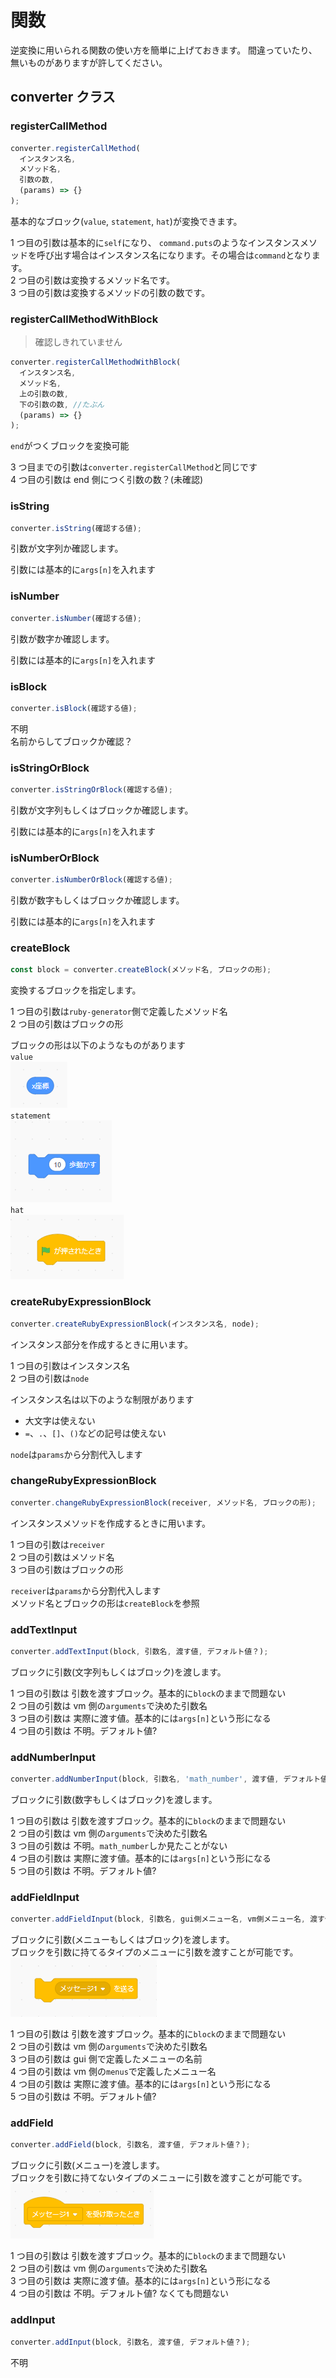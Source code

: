 # 関数

逆変換に用いられる関数の使い方を簡単に上げておきます。
間違っていたり、無いものがありますが許してください。

## converter クラス

### registerCallMethod

```js
converter.registerCallMethod(
  インスタンス名,
  メソッド名,
  引数の数,
  (params) => {}
);
```

基本的なブロック(`value`, `statement`, `hat`)が変換できます。

1 つ目の引数は基本的に`self`になり、
`command.puts`のようなインスタンスメソッドを呼び出す場合はインスタンス名になります。その場合は`command`となります。<br>
2 つ目の引数は変換するメソッド名です。<br>
3 つ目の引数は変換するメソッドの引数の数です。

### registerCallMethodWithBlock

> 確認しきれていません

```js
converter.registerCallMethodWithBlock(
  インスタンス名,
  メソッド名,
  上の引数の数,
  下の引数の数, //たぶん
  (params) => {}
);
```

`end`がつくブロックを変換可能

3 つ目までの引数は`converter.registerCallMethod`と同じです<br>
4 つ目の引数は end 側につく引数の数？(未確認)

### isString

```js
converter.isString(確認する値);
```

引数が文字列か確認します。

引数には基本的に`args[n]`を入れます

### isNumber

```js
converter.isNumber(確認する値);
```

引数が数字か確認します。

引数には基本的に`args[n]`を入れます

### isBlock

```js
converter.isBlock(確認する値);
```

不明<br>
名前からしてブロックか確認？

### isStringOrBlock

```js
converter.isStringOrBlock(確認する値);
```

引数が文字列もしくはブロックか確認します。

引数には基本的に`args[n]`を入れます

### isNumberOrBlock

```js
converter.isNumberOrBlock(確認する値);
```

引数が数字もしくはブロックか確認します。

引数には基本的に`args[n]`を入れます

### createBlock

```js
const block = converter.createBlock(メソッド名, ブロックの形);
```

変換するブロックを指定します。

1 つ目の引数は`ruby-generator`側で定義したメソッド名<br>
2 つ目の引数はブロックの形

ブロックの形は以下のようなものがあります<br>
`value`<br>
![value](/images/valueblock.png)<br>
`statement`<br>
![statement](/images/statementblock.png)<br>
`hat`<br>
![alt text](/images/hatblock.png)

### createRubyExpressionBlock

```js
converter.createRubyExpressionBlock(インスタンス名, node);
```

インスタンス部分を作成するときに用います。

1 つ目の引数はインスタンス名<br>
2 つ目の引数は`node`

インスタンス名は以下のような制限があります<br>

- 大文字は使えない
- `=`、`.`、`[]`、`()`などの記号は使えない

`node`は`params`から分割代入します

### changeRubyExpressionBlock

```js
converter.changeRubyExpressionBlock(receiver, メソッド名, ブロックの形);
```

インスタンスメソッドを作成するときに用います。

1 つ目の引数は`receiver`<br>
2 つ目の引数はメソッド名<br>
3 つ目の引数はブロックの形<br>

`receiver`は`params`から分割代入します<br>
メソッド名とブロックの形は`createBlock`を参照

### addTextInput

```js
converter.addTextInput(block, 引数名, 渡す値, デフォルト値？);
```

ブロックに引数(文字列もしくはブロック)を渡します。

1 つ目の引数は 引数を渡すブロック。基本的に`block`のままで問題ない<br>
2 つ目の引数は vm 側の`arguments`で決めた引数名<br>
3 つ目の引数は 実際に渡す値。基本的には`args[n]`という形になる<br>
4 つ目の引数は 不明。デフォルト値?<br>

### addNumberInput

```js
converter.addNumberInput(block, 引数名, 'math_number', 渡す値, デフォルト値？);
```

ブロックに引数(数字もしくはブロック)を渡します。

1 つ目の引数は 引数を渡すブロック。基本的に`block`のままで問題ない<br>
2 つ目の引数は vm 側の`arguments`で決めた引数名<br>
3 つ目の引数は 不明。`math_number`しか見たことがない<br>
4 つ目の引数は 実際に渡す値。基本的には`args[n]`という形になる<br>
5 つ目の引数は 不明。デフォルト値?<br>

### addFieldInput

```js
converter.addFieldInput(block, 引数名, gui側メニュー名, vm側メニュー名, 渡す値, デフォルト値？);
```

ブロックに引数(メニューもしくはブロック)を渡します。<br>
ブロックを引数に持てるタイプのメニューに引数を渡すことが可能です。<br>
![menu](/images/menu-block.png)

1 つ目の引数は 引数を渡すブロック。基本的に`block`のままで問題ない<br>
2 つ目の引数は vm 側の`arguments`で決めた引数名<br>
3 つ目の引数は gui 側で定義したメニューの名前<br>
4 つ目の引数は vm 側の`menus`で定義したメニュー名<br>
4 つ目の引数は 実際に渡す値。基本的には`args[n]`という形になる<br>
5 つ目の引数は 不明。デフォルト値?<br>

### addField

```js
converter.addField(block, 引数名, 渡す値, デフォルト値？);
```

ブロックに引数(メニュー)を渡します。<br>
ブロックを引数に持てないタイプのメニューに引数を渡すことが可能です。<br>
![menu](/images/menu.png)

1 つ目の引数は 引数を渡すブロック。基本的に`block`のままで問題ない<br>
2 つ目の引数は vm 側の`arguments`で決めた引数名<br>
3 つ目の引数は 実際に渡す値。基本的には`args[n]`という形になる<br>
4 つ目の引数は 不明。デフォルト値? なくても問題ない<br>

### addInput

```js
converter.addInput(block, 引数名, 渡す値, デフォルト値？);
```

不明
